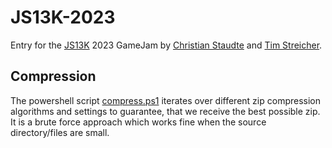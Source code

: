 # JS13K-2023

Entry for the [JS13K](https://js13kgames.com/) 2023 GameJam by [Christian Staudte](https://github.com/t4khosu) and  [Tim Streicher](https://github.com/coronoro).


## Compression
The powershell script [compress.ps1](scripts/compress.ps1) iterates over different zip compression algorithms and settings to guarantee, that we receive the best possible zip.
It is a brute force approach which works fine when the source directory/files are small.